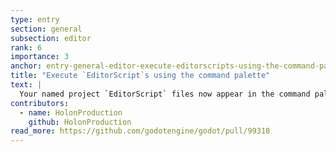 ```yaml
---
type: entry
section: general
subsection: editor
rank: 6
importance: 3
anchor: entry-general-editor-execute-editorscripts-using-the-command-palette
title: "Execute `EditorScript`s using the command palette"
text: |
  Your named project `EditorScript` files now appear in the command palette, making it much easier to execute specific project commands.
contributors:
  - name: HolonProduction
    github: HolonProduction
read_more: https://github.com/godotengine/godot/pull/99318
---
```

